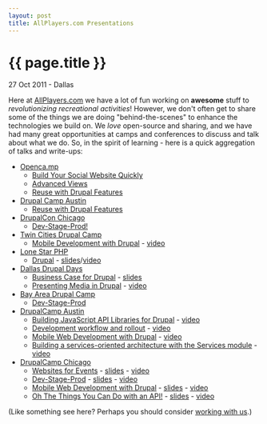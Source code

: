 ```yaml
---
layout: post
title: AllPlayers.com Presentations
---
```


<h1>{{ page.title }}</h1>

<p class="meta">27 Oct 2011 - Dallas</p>

Here at [AllPlayers.com](https://www.allplayers.com/) we have a lot of fun working on **awesome** stuff to *revolutionizing recreational activities*! However, we don't often get to share some of the things we are doing "behind-the-scenes" to enhance the technologies we build on. We *love* open-source and sharing, and we have had many great opportunities at camps and conferences to discuss and talk about what we do. So, in the spirit of learning - here is a quick aggregation of talks and write-ups:

*  [Openca.mp](http://openca.mp)
   *  [Build Your Social Website Quickly](http://openca.mp/speakers/valerie-stewart/)
   *  [Advanced Views](http://openca.mp/speakers/corey-pennycuff/)
   *  [Reuse with Drupal Features](http://openca.mp/speakers/chris-christensen/)
*  [Drupal Camp Austin](http://2010.drupalcampaustin.org)
   *  [Reuse with Drupal Features](http://2010.drupalcampaustin.org/sessions/reuse-drupal-features)
*  [DrupalCon Chicago](http://chicago2011.drupal.org)
   *  [Dev-Stage-Prod!](http://chicago2011.drupal.org/conference/bof/dev-stage-prod)
*  [Twin Cities Drupal Camp](http://2011.tcdrupal.org/)
   *  [Mobile Development with Drupal](http://prezi.com/rekcalqfgwzh/mobile-development-with-drupal/) - [video](http://vimeo.com/24467498)
*  [Lone Star PHP](http://lonestarphp.com)
   *  [Drupal](http://lonestarphp.com/#chris-christensen) - [slides](http://imetchrischris.com/Presentations/20110611-lonestarphp-drupal/)/[video](http://vimeo.com/25050906)
*  [Dallas Drupal Days](http://dallasdrupal.org)
   *  [Business Case for Drupal](http://dallasdrupal.org/sessions/allplayerscom-and-business-case-drupal) - [slides](https://docs.google.com/a/allplayers.com/present/view?id=dgg6wksk_383c377q9f3)
   *  [Presenting Media in Drupal](https://dallasdrupal.org/sessions/presenting-media-drupal) - [video](http://www.mediafront.org/dallas-drupal-days-2011-presenting-media)
*  [Bay Area Drupal Camp](http://2011.badcamp.net)
   *  [Dev-Stage-Prod](http://2011.badcamp.net/program/bofs/dev-stage-prod)
*  [DrupalCamp Austin](http://2011.drupalcampaustin.org)
   *  [Building JavaScript API Libraries for Drupal](http://2011.drupalcampaustin.org/sessions/building-javascript-api-libraries-drupal) - [video](http://vimeo.com/33091201)
   *  [Development workflow and rollout](http://2011.drupalcampaustin.org/sessions/development-workflow-and-rollout) - [video](http://vimeo.com/33678298)
   *  [Mobile Web Development with Drupal](http://2011.drupalcampaustin.org/sessions/mobile-web-development-drupal) - [video](http://vimeo.com/33052433)
   *  [Building a services-oriented architecture with the Services module](http://2011.drupalcampaustin.org/sessions/building-services-oriented-architecture-services-module) - [video](http://vimeo.com/33785095)
*  [DrupalCamp Chicago](http://drupalcampchicago.org)
   *  [Websites for Events](http://drupalcampchicago.org/sessions/websites-events) - [slides](http://prezi.com/_whvmtt8ilae/websites-for-events) - [video](http://vimeo.com/33763269)
   *  [Dev-Stage-Prod](http://drupalcampchicago.org/sessions/dev-stage-prod) - [slides](http://drupalcampchicago.org/sites/default/files/slides/Dev-Stage-Prod_Drupal.pdf) - [video](http://vimeo.com/34375650)
   *  [Mobile Web Development with Drupal](http://drupalcampchicago.org/sessions/mobile-web-development-drupal) - [slides](http://prezi.com/rekcalqfgwzh/mobile-development-with-drupal) - [video](http://vimeo.com/33816817)
   *  [Oh The Things You Can Do with an API!](http://drupalcampchicago.org/sessions/oh-things-you-can-do%E2%80%A6-api) - [slides](http://prezi.com/fwnj5l-adbmx/drupal-services-2) - [video](http://vimeo.com/34031755)  
   
(Like something see here? Perhaps you should consider [working with us](https://www.allplayers.com/careers).)
